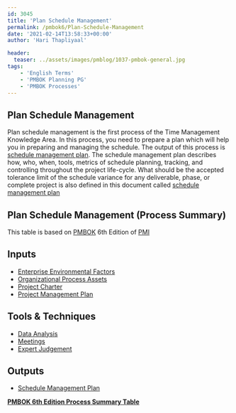 ```yaml
---
id: 3045   
title: 'Plan Schedule Management'
permalink: /pmbok6/Plan-Schedule-Management
date: '2021-02-14T13:58:33+00:00'
author: 'Hari Thapliyaal'

header:
  teaser: ../assets/images/pmblog/1037-pmbok-general.jpg
tags:
    - 'English Terms'
    - 'PMBOK Planning PG'
    - 'PMBOK Processes'
---
```


## Plan Schedule Management

Plan schedule management is the first process of the Time Management Knowledge Area. In this process, you need to prepare a plan which will help you in preparing and managing the schedule. The output of this process is [schedule management plan](/pmbok6/pmbok6/schedule-management-plan). The schedule management plan describes how, who, when, tools, metrics of schedule planning, tracking, and controlling throughout the project life-cycle. What should be the accepted tolerance limit of the schedule variance for any deliverable, phase, or complete project is also defined in this document called [schedule management plan](/pmbok6/pmbok/schedule-management-plan)

## Plan Schedule Management (Process Summary)

This table is based on [PMBOK](https://www.pmi.org/pmbok-guide-standards) 6th Edition of [PMI](https:/www.pmi.org)

## **Inputs**

- [Enterprise Environmental Factors](/pmbok6/enterprise-environmental-factors)
- [Organizational Process Assets](/pmbok6/organizational-process-assets)
- [Project Charter](/pmbok6/project-charter)
- [Project Management Plan](/pmbok6/project-management-plan)

## **Tools &amp; Techniques**

- [Data Analysis](/pmbok6/data-analysis)
- [Meetings](/pmbok6/meetings)
- [Expert Judgement](/pmbok6/expert-judgement)

## **Outputs**

- [Schedule Management Plan](/pmbok6/schedule-management-plan)

**[PMBOK 6th Edition Process Summary Table](process-groups-and-processes-in-pmbok6/)**

